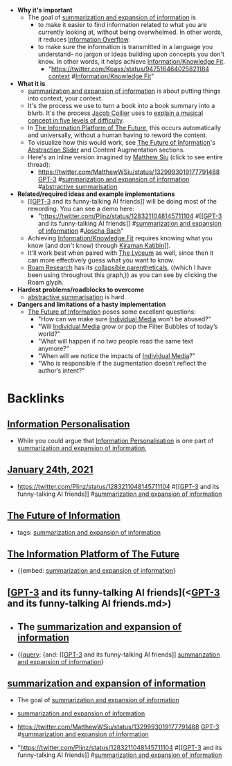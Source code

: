 - **Why it's important**
    - The goal of [summarization and expansion of information](<summarization and expansion of information.md>) is 
        - to make it easier to find information related to what you are currently looking at, without being overwhelmed. In other words, it reduces [Information Overflow](<Information Overflow.md>).
        - to make sure the information is transmitted in a language you understand- no jargon or ideas building upon concepts you don't know. In other words, it helps achieve [Information/Knowledge Fit](<Information/Knowledge Fit.md>).
            - "https://twitter.com/Kpaxs/status/947516464025821184 [context](<context.md>) #[Information/Knowledge Fit](<Information/Knowledge Fit.md>)"
- **What it is**
    - [summarization and expansion of information](<summarization and expansion of information.md>) is about putting things into context, your context.
    - It's the process we use to turn a book into a book summary into a blurb. It's the process [Jacob Collier](<Jacob Collier.md>) uses to [explain a musical concept in five levels of difficulty](https://www.youtube.com/watch?v=eRkgK4jfi6M&list=PL_ssQmxKjCrT7muPsy7NiOJq1I5VyaiYl&index=165).
    - In [The Information Platform of The Future](<The Information Platform of The Future.md>), this occurs automatically and universally, without a human having to reword the content.
    - To visualize how this would work, see [The Future of Information](<The Future of Information.md>)'s [Abstraction Slider](<Abstraction Slider.md>) and Content Augmentation sections.
    - Here's an inline version imagined by [Matthew Siu](<Matthew Siu.md>) (click to see entire thread):
        - https://twitter.com/MatthewWSiu/status/1329993019177791488 [GPT-3](<GPT-3.md>)  #[summarization and expansion of information](<summarization and expansion of information.md>) #[abstractive summarisation](<abstractive summarisation.md>)
- **Related/required ideas and example implementations**
    - [[[GPT-3](<[[GPT-3.md>) and its funny-talking AI friends]] will be doing most of the rewording. You can see a demo here:
        - "https://twitter.com/Plinz/status/1283211048145711104 #[[[GPT-3](<[[GPT-3.md>) and its funny-talking AI friends]] #[summarization and expansion of information](<summarization and expansion of information.md>) #[Joscha Bach](<Joscha Bach.md>)"
    - Achieving [Information/Knowledge Fit](<Information/Knowledge Fit.md>) requires knowing what you know (and don't know) through [Kiraman Katibin](<Kiraman Katibin.md>)]].
    - It'll work best when paired with [The Lyceum](<The Lyceum.md>) as well, since then it can more effectively guess what you want to know.
    - [Roam Research](<Roam Research.md>) has its [collapsible parentheticals](<collapsible parentheticals.md>), ((which I have been using throughout this graph,)) as you can see by clicking the Roam glyph.
- **Hardest problems/roadblocks to overcome**
    - [abstractive summarisation](<abstractive summarisation.md>) is hard.
- **Dangers and limitations of a hasty implementation**
    - [The Future of Information](<The Future of Information.md>) poses some excellent questions:
        - "How can we make sure [Individual Media](<Individual Media.md>) won’t be abused?"
        - "Will [Individual Media](<Individual Media.md>) grow or pop the Filter Bubbles of today’s world?"
        - "What will happen if no two people read the same text anymore?"
        - "When will we notice the impacts of [Individual Media](<Individual Media.md>)?"
        - "Who is responsible if the augmentation doesn’t reflect the author’s intent?"

# Backlinks
## [Information Personalisation](<Information Personalisation.md>)
- While you could argue that [Information Personalisation](<Information Personalisation.md>) is one part of [summarization and expansion of information](<summarization and expansion of information.md>),

## [January 24th, 2021](<January 24th, 2021.md>)
- https://twitter.com/Plinz/status/1283211048145711104 #[[[GPT-3](<[[GPT-3.md>) and its funny-talking AI friends]] #[summarization and expansion of information](<summarization and expansion of information.md>)

## [The Future of Information](<The Future of Information.md>)
- tags: [summarization and expansion of information](<summarization and expansion of information.md>)

## [The Information Platform of The Future](<The Information Platform of The Future.md>)
- {{embed: [summarization and expansion of information](<summarization and expansion of information.md>)}

## [[GPT-3](<[GPT-3.md>) and its funny-talking AI friends](<[GPT-3](<GPT-3.md>) and its funny-talking AI friends.md>)
- ## The [summarization and expansion of information](<summarization and expansion of information.md>)

- {{[query](<query.md>): {and: [[[GPT-3](<[[GPT-3.md>) and its funny-talking AI friends]] [summarization and expansion of information](<summarization and expansion of information.md>)}

## [summarization and expansion of information](<summarization and expansion of information.md>)
- The goal of [summarization and expansion of information](<summarization and expansion of information.md>)

- [summarization and expansion of information](<summarization and expansion of information.md>)

- https://twitter.com/MatthewWSiu/status/1329993019177791488 [GPT-3](<GPT-3.md>)  #[summarization and expansion of information](<summarization and expansion of information.md>)

- "https://twitter.com/Plinz/status/1283211048145711104 #[[[GPT-3](<[[GPT-3.md>) and its funny-talking AI friends]] #[summarization and expansion of information](<summarization and expansion of information.md>)

